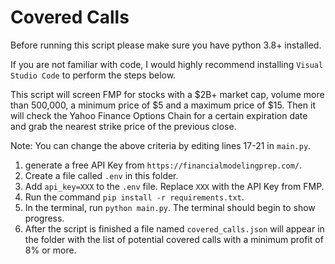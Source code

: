 # Covered Calls

Before running this script please make sure you have python 3.8+ installed.

If you are not familiar with code, I would highly recommend installing `Visual Studio Code` to perform the steps below.

This script will screen FMP for stocks with a $2B+ market cap, volume more than 500,000, a minimum price of $5 and a maximum price of $15. Then it will check the Yahoo Finance Options Chain for a certain expiration date and grab the nearest strike price of the previous close.

Note: You can change the above criteria by editing lines 17-21 in `main.py`.

1. generate a free API Key from `https://financialmodelingprep.com/`.
2. Create a file called `.env` in this folder.
3. Add `api_key=XXX` to the `.env` file. Replace `XXX` with the API Key from FMP.
4. Run the command `pip install -r requirements.txt`.
5. In the terminal, run `python main.py`. The terminal should begin to show progress.
6. After the script is finished a file named `covered_calls.json` will appear in the folder with the list of potential covered calls with a minimum profit of 8% or more.
